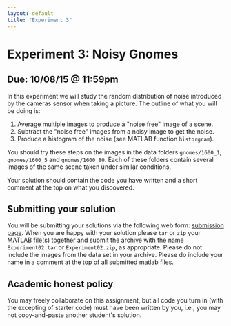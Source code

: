 ```yaml
---
layout: default
title: "Experiment 3"
---
```


# Experiment 3: Noisy Gnomes

## Due: 10/08/15 @ 11:59pm

In this experiment we will study the random distribution of noise introduced by the cameras sensor when taking a picture. The outline of what you will be doing is:

1. Average multiple images to produce a "noise free" image of a scene.
2. Subtract the "noise free" images from a noisy image to get the noise.
3. Produce a histogram of the noise (see MATLAB function `historgram`).

You should try these steps on the images in the data folders `gnomes/1600_1`, `gnomes/1600_5` and `gnomes/1600_80`. Each of these folders contain several images of the same scene taken under similar conditions.

Your solution should contain the code you have written and a short comment at the top on what you discovered.

## Submitting your solution
You will be submitting your solutions via the following web form: [submission page](//www.dci.pomona.edu/tools-bin/cs181mupload.php). When you are happy with your solution please `tar` or `zip` your MATLAB file(s) together and submit the archive with the name `Experiment02.tar` or `Experiment02.zip`, as appropriate. Please do not include the images from the data set in your archive. Please do include your name in a comment at the top of all submitted matlab files.

## Academic honest policy
You may freely collaborate on this assignment, but all code you turn in (with
the excepting of starter code) must have been written by you, i.e., you may not
copy-and-paste another student's solution.
